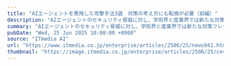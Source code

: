 ```yaml
---
title: "AIエージェントを悪用した攻撃手法3選　対策の考え方にも転換が必要（前編）"
description: "AIエージェントのセキュリティ脅威に対し、学術界と産業界では新たな対策フレームワークの構築が活発化しています。どのような戦略的アプローチが有効なのでしょうか。最新の研究成果が示す新しい脅威分類と、それに対応する包括的セキュリティフレームワークの設計思想について解説します。"
summary: "AIエージェントのセキュリティ脅威に対し、学術界と産業界では新たな対策フレームワークの構築が活発化しています。どのような戦略的アプローチが有効なのでしょうか。最新の研究成果が示す新しい脅威分類と、それに対応する包括的セキュリティフレームワークの設計思想について解説します。"
pubDate: "Wed, 25 Jun 2025 10:00:00 +0900"
source: "ITmedia AI"
url: "https://www.itmedia.co.jp/enterprise/articles/2506/25/news041.html"
thumbnail: "https://image.itmedia.co.jp/enterprise/articles/2506/25/cover_news041.jpg"
---
```


